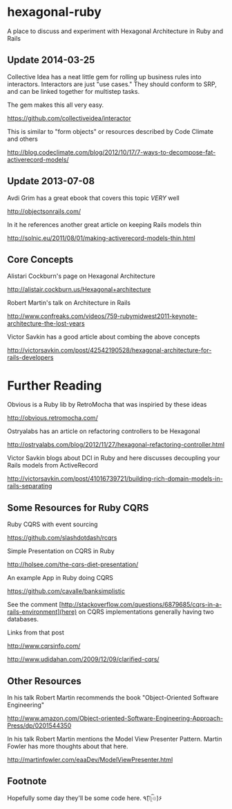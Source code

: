 hexagonal-ruby
==============

A place to discuss and experiment with Hexagonal Architecture in Ruby and Rails

## Update 2014-03-25

Collective Idea has a neat little gem for rolling up business rules into interactors. Interactors are just "use cases." They should conform to SRP, and can be linked together for multistep tasks.

The gem makes this all very easy.

https://github.com/collectiveidea/interactor

This is similar to "form objects" or resources described by Code Climate and others

http://blog.codeclimate.com/blog/2012/10/17/7-ways-to-decompose-fat-activerecord-models/



## Update 2013-07-08

Avdi Grim has a great ebook that covers this topic *VERY* well

http://objectsonrails.com/

In it he references another great article on keeping Rails models thin

http://solnic.eu/2011/08/01/making-activerecord-models-thin.html

## Core Concepts

Alistari Cockburn's page on Hexagonal Architecture

http://alistair.cockburn.us/Hexagonal+architecture

Robert Martin's talk on Architecture in Rails

http://www.confreaks.com/videos/759-rubymidwest2011-keynote-architecture-the-lost-years

Victor Savkin has a good article about combing the above concepts

http://victorsavkin.com/post/42542190528/hexagonal-architecture-for-rails-developers

# Further Reading

Obvious is a Ruby lib by RetroMocha that was inspiried by these ideas

http://obvious.retromocha.com/

Ostryalabs has an article on refactoring controllers to be Hexagonal

http://ostryalabs.com/blog/2012/11/27/hexagonal-refactoring-controller.html

Victor Savkin blogs about DCI in Ruby and here discusses decoupling your Rails models from ActiveRecord

http://victorsavkin.com/post/41016739721/building-rich-domain-models-in-rails-separating

## Some Resources for Ruby CQRS

Ruby CQRS with event sourcing

https://github.com/slashdotdash/rcqrs

Simple Presentation on CQRS in Ruby

http://holsee.com/the-cqrs-diet-presentation/

An example App in Ruby doing CQRS

https://github.com/cavalle/banksimplistic

See the comment [http://stackoverflow.com/questions/6879685/cqrs-in-a-rails-environment](here) on CQRS implementations generally having two databases.

Links from that post

http://www.cqrsinfo.com/

http://www.udidahan.com/2009/12/09/clarified-cqrs/

## Other Resources

In his talk Robert Martin recommends the book "Object-Oriented Software Engineering" 

http://www.amazon.com/Object-oriented-Software-Engineering-Approach-Press/dp/0201544350

In his talk Robert Martin mentions the Model View Presenter Pattern. Martin Fowler has more thoughts about that here.

http://martinfowler.com/eaaDev/ModelViewPresenter.html

## Footnote

Hopefully some day they'll be some code here. ٩(͡๏̯͡๏)۶

